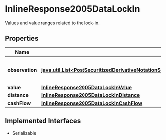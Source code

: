 

# InlineResponse2005DataLockIn

Values and value ranges related to the lock-in.

## Properties

Name | Type | Description | Notes
------------ | ------------- | ------------- | -------------
**observation** | [**java.util.List&lt;PostSecuritizedDerivativeNotationScreenerValueRangesGetDataLockInObservationItems&gt;**](PostSecuritizedDerivativeNotationScreenerValueRangesGetDataLockInObservationItems.md) | Values of the barrier observation modality. |  [optional]
**value** | [**InlineResponse2005DataLockInValue**](InlineResponse2005DataLockInValue.md) |  |  [optional]
**distance** | [**InlineResponse2005DataLockInDistance**](InlineResponse2005DataLockInDistance.md) |  |  [optional]
**cashFlow** | [**InlineResponse2005DataLockInCashFlow**](InlineResponse2005DataLockInCashFlow.md) |  |  [optional]


## Implemented Interfaces

* Serializable


